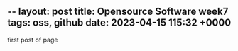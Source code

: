 --
layout: post
title: Opensource Software week7
tags: oss, github
date: 2023-04-15 115:32 +0000
--

first post of page


